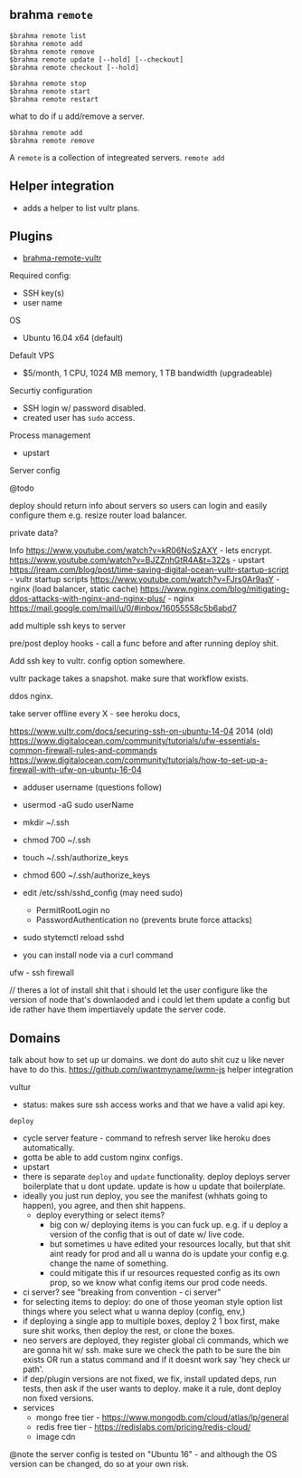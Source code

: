 ## brahma `remote`

```
$brahma remote list
$brahma remote add
$brahma remote remove
$brahma remote update [--hold] [--checkout]
$brahma remote checkout [--hold]

$brahma remote stop
$brahma remote start
$brahma remote restart
```

what to do if u add/remove a server.










```
$brahma remote add
$brahma remote remove
```

A `remote` is a collection of integreated servers.
`remote add`







## Helper integration
- adds a helper to list vultr plans.


## Plugins
- [brahma-remote-vultr](@todo)

Required config:
- SSH key(s)
- user name

OS
- Ubuntu 16.04 x64 (default)

Default VPS
- $5/month, 1 CPU, 1024 MB memory, 1 TB bandwidth (upgradeable)

Securtiy configuration
- SSH login w/ password disabled.
- created user has `sudo` access.

Process management
- upstart

Server config

@todo

deploy should return info about servers so users can login and easily configure them e.g. resize router load balancer.

private data?

Info
https://www.youtube.com/watch?v=kR06NoSzAXY - lets encrypt.
https://www.youtube.com/watch?v=BJZZnhGtR4A&t=322s - upstart
https://jream.com/blog/post/time-saving-digital-ocean-vultr-startup-script - vultr startup scripts
https://www.youtube.com/watch?v=FJrs0Ar9asY - nginx (load balancer, static cache)
https://www.nginx.com/blog/mitigating-ddos-attacks-with-nginx-and-nginx-plus/ - nginx
https://mail.google.com/mail/u/0/#inbox/16055558c5b6abd7

add multiple ssh keys to server

pre/post deploy hooks - call a func before and after running deploy shit.

Add ssh key to vultr. config option somewhere.

vultr package takes a snapshot. make sure that workflow exists.

ddos nginx.

take server offline every X - see heroku docs,

https://www.vultr.com/docs/securing-ssh-on-ubuntu-14-04 2014 (old)
https://www.digitalocean.com/community/tutorials/ufw-essentials-common-firewall-rules-and-commands
https://www.digitalocean.com/community/tutorials/how-to-set-up-a-firewall-with-ufw-on-ubuntu-16-04

- adduser username (questions follow)
- usermod -aG sudo userName
- mkdir ~/.ssh
- chmod 700 ~/.ssh
- touch ~/.ssh/authorize_keys
- chmod 600 ~/.ssh/authorize_keys
- edit /etc/ssh/sshd_config (may need sudo)
  - PermitRootLogin no
  - PasswordAuthentication no (prevents brute force attacks)
- sudo stytemctl reload sshd

- you can install node via a curl command

ufw - ssh firewall

// theres a lot of install shit that i should let the user configure like
the version of node that's downlaoded and i could let them update a config but
ide rather have them impertiavely update the server code.

## Domains
talk about how to set up ur domains. we dont do auto shit cuz u like never have to do this.
https://github.com/iwantmyname/iwmn-js helper integration



vultur
- status: makes sure ssh access works and that we have a valid api key.


`deploy`
- cycle server feature - command to refresh server like heroku does automatically.
- gotta be able to add custom nginx configs.
- upstart
- there is separate `deploy` and `update` functionality. deploy deploys server boilerplate that u dont update. update is how u update that boilerplate.
- ideally you just run deploy, you see the manifest (whhats going to happen), you agree, and then shit happens.
  - deploy everything or select items?
    - big con w/ deploying items is you can fuck up. e.g. if u deploy a version of the config that is out of date w/ live code.
    - but sometimes u have edited your resources locally, but that shit aint ready for prod and all u wanna do is update your config e.g. change the name of something.
    - could mitigate this if ur resources requested config as its own prop, so we know what config items our prod code needs.
- ci server? see "breaking from convention - ci server"
- for selecting items to deploy: do one of those yeoman style option list things where you select what u wanna deploy (config, env,)
- if deploying a single app to multiple boxes, deploy 2 1 box first, make sure shit works, then deploy the rest, or clone the boxes.
- neo servers are deployed, they register global cli commands, which we are gonna hit w/ ssh. make sure we check the path to be sure the bin exists OR run a status command and if it doesnt work say 'hey check ur path'.
- if dep/plugin versions are not fixed, we fix, install updated deps, run tests, then ask if the user wants to deploy. make it a rule, dont deploy non fixed versions.
- services
  - mongo free tier - https://www.mongodb.com/cloud/atlas/lp/general
  - redis free tier - https://redislabs.com/pricing/redis-cloud/
  - image cdn

@note
the server config is tested on "Ubuntu 16" - and although the OS version can be changed, do so at your own risk.
